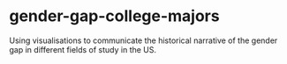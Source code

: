 # gender-gap-college-majors
Using visualisations to communicate the historical narrative of the gender gap in different fields of study in the US.

